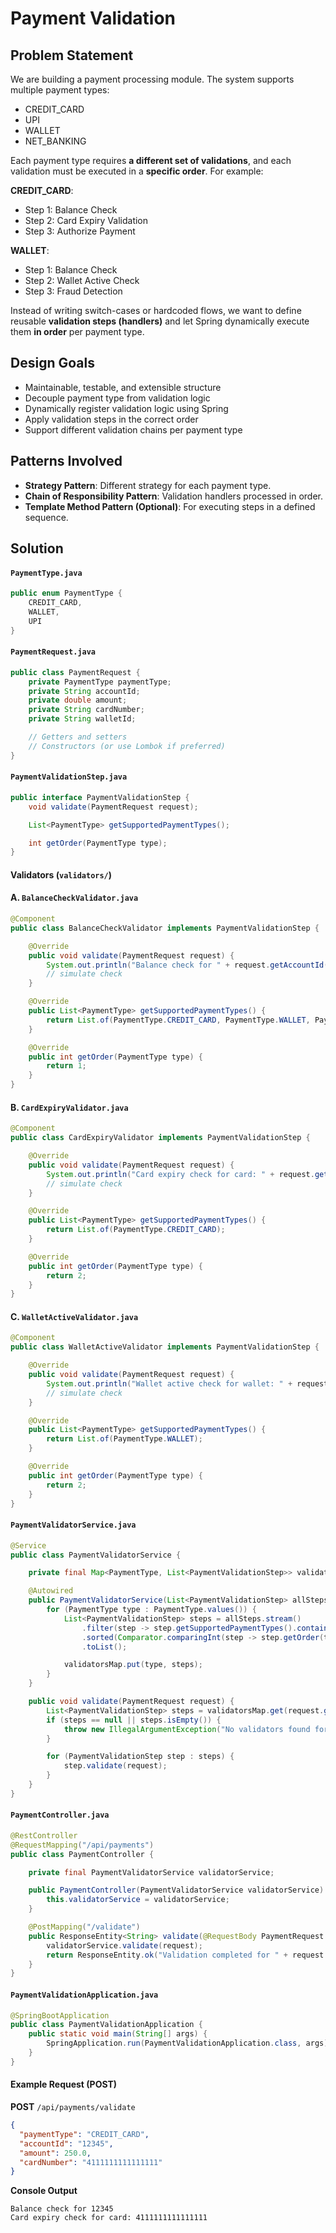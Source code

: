 # Payment Validation

## Problem Statement

We are building a payment processing module. The system supports multiple payment types:

* CREDIT\_CARD
* UPI
* WALLET
* NET\_BANKING

Each payment type requires **a different set of validations**, and each validation must be executed in a **specific order**. For example:

**CREDIT\_CARD**:

* Step 1: Balance Check
* Step 2: Card Expiry Validation
* Step 3: Authorize Payment

**WALLET**:

* Step 1: Balance Check
* Step 2: Wallet Active Check
* Step 3: Fraud Detection

Instead of writing switch-cases or hardcoded flows, we want to define reusable **validation steps (handlers)** and let Spring dynamically execute them **in order** per payment type.

## Design Goals

* Maintainable, testable, and extensible structure
* Decouple payment type from validation logic
* Dynamically register validation logic using Spring
* Apply validation steps in the correct order
* Support different validation chains per payment type

## Patterns Involved

* **Strategy Pattern**: Different strategy for each payment type.
* **Chain of Responsibility Pattern**: Validation handlers processed in order.
* **Template Method Pattern (Optional)**: For executing steps in a defined sequence.

## Solution

#### `PaymentType.java`

```java
public enum PaymentType {
    CREDIT_CARD,
    WALLET,
    UPI
}
```

#### `PaymentRequest.java`

```java
public class PaymentRequest {
    private PaymentType paymentType;
    private String accountId;
    private double amount;
    private String cardNumber;
    private String walletId;

    // Getters and setters
    // Constructors (or use Lombok if preferred)
}
```

#### `PaymentValidationStep.java`

```java
public interface PaymentValidationStep {
    void validate(PaymentRequest request);

    List<PaymentType> getSupportedPaymentTypes();

    int getOrder(PaymentType type);
}
```

#### Validators (`validators/`)

#### A. `BalanceCheckValidator.java`

```java
@Component
public class BalanceCheckValidator implements PaymentValidationStep {

    @Override
    public void validate(PaymentRequest request) {
        System.out.println("Balance check for " + request.getAccountId());
        // simulate check
    }

    @Override
    public List<PaymentType> getSupportedPaymentTypes() {
        return List.of(PaymentType.CREDIT_CARD, PaymentType.WALLET, PaymentType.UPI);
    }

    @Override
    public int getOrder(PaymentType type) {
        return 1;
    }
}
```

#### B. `CardExpiryValidator.java`

```java
@Component
public class CardExpiryValidator implements PaymentValidationStep {

    @Override
    public void validate(PaymentRequest request) {
        System.out.println("Card expiry check for card: " + request.getCardNumber());
        // simulate check
    }

    @Override
    public List<PaymentType> getSupportedPaymentTypes() {
        return List.of(PaymentType.CREDIT_CARD);
    }

    @Override
    public int getOrder(PaymentType type) {
        return 2;
    }
}
```

#### C. `WalletActiveValidator.java`

```java
@Component
public class WalletActiveValidator implements PaymentValidationStep {

    @Override
    public void validate(PaymentRequest request) {
        System.out.println("Wallet active check for wallet: " + request.getWalletId());
        // simulate check
    }

    @Override
    public List<PaymentType> getSupportedPaymentTypes() {
        return List.of(PaymentType.WALLET);
    }

    @Override
    public int getOrder(PaymentType type) {
        return 2;
    }
}
```

#### `PaymentValidatorService.java`

```java
@Service
public class PaymentValidatorService {

    private final Map<PaymentType, List<PaymentValidationStep>> validatorsMap = new HashMap<>();

    @Autowired
    public PaymentValidatorService(List<PaymentValidationStep> allSteps) {
        for (PaymentType type : PaymentType.values()) {
            List<PaymentValidationStep> steps = allSteps.stream()
                .filter(step -> step.getSupportedPaymentTypes().contains(type))
                .sorted(Comparator.comparingInt(step -> step.getOrder(type)))
                .toList();

            validatorsMap.put(type, steps);
        }
    }

    public void validate(PaymentRequest request) {
        List<PaymentValidationStep> steps = validatorsMap.get(request.getPaymentType());
        if (steps == null || steps.isEmpty()) {
            throw new IllegalArgumentException("No validators found for " + request.getPaymentType());
        }

        for (PaymentValidationStep step : steps) {
            step.validate(request);
        }
    }
}
```

#### `PaymentController.java`

```java
@RestController
@RequestMapping("/api/payments")
public class PaymentController {

    private final PaymentValidatorService validatorService;

    public PaymentController(PaymentValidatorService validatorService) {
        this.validatorService = validatorService;
    }

    @PostMapping("/validate")
    public ResponseEntity<String> validate(@RequestBody PaymentRequest request) {
        validatorService.validate(request);
        return ResponseEntity.ok("Validation completed for " + request.getPaymentType());
    }
}
```

#### `PaymentValidationApplication.java`

```java
@SpringBootApplication
public class PaymentValidationApplication {
    public static void main(String[] args) {
        SpringApplication.run(PaymentValidationApplication.class, args);
    }
}
```

#### Example Request (POST)

**POST** `/api/payments/validate`

```json
{
  "paymentType": "CREDIT_CARD",
  "accountId": "12345",
  "amount": 250.0,
  "cardNumber": "4111111111111111"
}
```

**Console Output**

```
Balance check for 12345
Card expiry check for card: 4111111111111111
```
